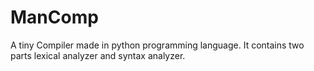 # ManComp
A tiny Compiler made in python programming language. It contains two parts lexical analyzer and syntax analyzer.
